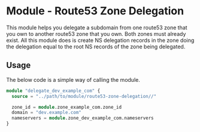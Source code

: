 # Module - Route53 Zone Delegation

This module helps you delegate a subdomain from one route53 zone that you own to another route53
zone that you own. Both zones must already exist. All this module does is create NS delegation
records in the zone doing the delegation equal to the root NS records of the zone being delegated.

## Usage

The below code is a simple way of calling the module.

```terraform
module "delegate_dev_example_com" {
  source = "../path/to/module/route53-zone-delegation//"

  zone_id = module.zone_example_com.zone_id
  domain = "dev.example.com"
  nameservers = module.zone_dev_example_com.nameservers
}
```
